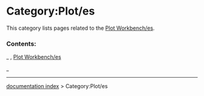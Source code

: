 # Category:Plot/es
This category lists pages related to the [Plot Workbench/es](Plot_Workbench/es.md).

### Contents:

_ , [Plot Workbench/es](Plot_Workbench/es.md)

_

---
[documentation index](../README.md) > Category:Plot/es
